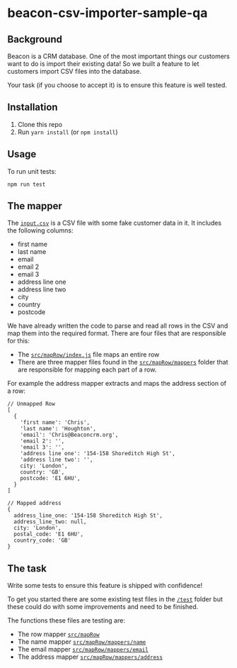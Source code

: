 # beacon-csv-importer-sample-qa

## Background

Beacon is a CRM database. One of the most important things our customers want to do is import their existing data! So we built a feature to let customers import CSV files into the database.

Your task (if you choose to accept it) is to ensure this feature is well tested.


## Installation

1. Clone this repo
2. Run `yarn install` (or `npm install`)

## Usage

To run unit tests:

```
npm run test
```

## The mapper

The [`input.csv`](./input.csv) is a CSV file with some fake customer data in it. It includes the following columns:

* first name
* last name
* email
* email 2
* email 3
* address line one
* address line two
* city 
* country
* postcode

We have already written the code to parse and read all rows in the CSV and map them into the required format. There are four files that are responsible for this:

* The [`src/mapRow/index.js`](./src/mapRow/index.ts) file maps an entire row
* There are three mapper files found in the [`src/mapRow/mappers`](./src/mapRow/mappers) folder that are responsible for mapping each part of a row.

For example the address mapper extracts and maps the address section of a row:

```
// Unmapped Row
[
  {
    'first name': 'Chris',
    'last name': 'Houghton',
    'email': 'Chris@Beaconcrm.org',
    'email 2': '',
    'email 3': '',
    'address line one': '154-158 Shoreditch High St',
    'address line two': '',
    city: 'London',
    country: 'GB',
    postcode: 'E1 6HU',
  }
]

// Mapped address
{
  address_line_one: '154-158 Shoreditch High St',
  address_line_two: null,
  city: 'London',
  postal_code: 'E1 6HU',
  country_code: 'GB'
}
```

## The task

Write some tests to ensure this feature is shipped with confidence!

To get you started there are some existing test files in the [`/test`](./test) folder but these could do with some improvements and need to be finished.

The functions these files are testing are:
* The row mapper [`src/mapRow`](./src/mapRow/index.ts)
* The name mapper [`src/mapRow/mappers/name`](./src/mapRow/mappers/name.ts)
* The email mapper [`src/mapRow/mappers/email`](./src/mapRow/mappers/email.ts)
* The address mapper [`src/mapRow/mappers/address`](./src/mapRow/mappers/address.ts)

